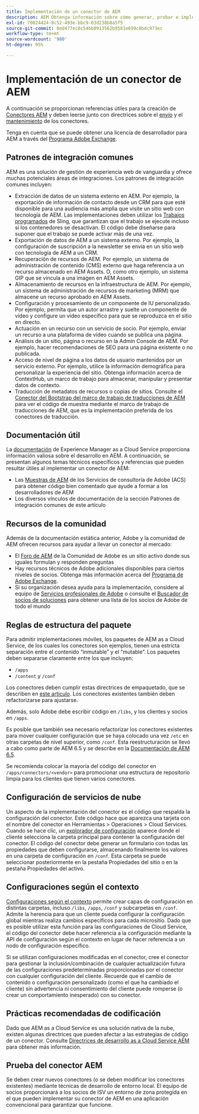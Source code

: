 ```yaml
---
title: Implementación de un conector de AEM
description: AEM Obtenga información sobre cómo generar, probar e implementar un conector de. Además, aprenderá sobre los patrones de integración comunes.
exl-id: 70024424-8c52-493e-bbc9-03d238b8a5f5
source-git-commit: 8ed477ec0c54bb0913562b9581e699c0bdc973ec
workflow-type: tm+mt
source-wordcount: '980'
ht-degree: 95%

---
```


Implementación de un conector de AEM
=============================

A continuación se proporcionan referencias útiles para la creación de [Conectores AEM](https://www.adobe.io/apis/experiencecloud/aem/aemconnectors.html) y deben leerse junto con directrices sobre el [envío](submit.md) y el [mantenimiento](maintain.md) de los conectores.

Tenga en cuenta que se puede obtener una licencia de desarrollador para AEM a través del [Programa Adobe Exchange](https://partners.adobe.com/exchangeprogram/experiencecloud).

Patrones de integración comunes
---------------------------

AEM es una solución de gestión de experiencia web de vanguardia y ofrece muchas potenciales áreas de integraciones. Los patrones de integración comunes incluyen:

* Extracción de datos de un sistema externo en AEM. Por ejemplo, la exportación de información de contacto desde un CRM para que esté disponible para una audiencia más amplia que visite un sitio web con tecnología de AEM.  Las implementaciones deben utilizar los [Trabajos programados](https://sling.apache.org/documentation/bundles/apache-sling-eventing-and-job-handling.html#scheduled-jobs) de Sling, que garantizan que el trabajo se ejecute incluso si los contenedores se desactivan. El código debe diseñarse para suponer que el trabajo se puede activar más de una vez.
* Exportación de datos de AEM a un sistema externo. Por ejemplo, la configuración de suscripción a la newsletter se envía en un sitio web con tecnología de AEM a un CRM.
* Recuperación de recursos de AEM. Por ejemplo, un sistema de administración de contenido (CMS) externo que haga referencia a un recurso almacenado en AEM Assets. O, como otro ejemplo, un sistema GIP que se vincula a una imagen en AEM Assets.
* Almacenamiento de recursos en la infraestructura de AEM. Por ejemplo, un sistema de administración de recursos de marketing (MRM) que almacene un recurso aprobado en AEM Assets.
* Configuración y procesamiento de un componente de IU personalizado. Por ejemplo, permita que un autor arrastre y suelte un componente de vídeo y configure un vídeo específico para que se reproduzca en el sitio en directo.
* Actuación en un recurso con un servicio de socio. Por ejemplo, enviar un recurso a una plataforma de vídeo cuando se publica una página.
* Análisis de un sitio, página o recurso en la Admin Console de AEM. Por ejemplo, hacer recomendaciones de SEO para una página existente o no publicada.
* Acceso de nivel de página a los datos de usuario mantenidos por un servicio externo. Por ejemplo, utilice la información demográfica para personalizar la experiencia del sitio. Obtenga información acerca de ContextHub, un marco de trabajo para almacenar, manipular y presentar datos de contexto.
* Traducción de metadatos de recursos o copias de sitios. Consulte el [Conector del Bootstrap del marco de trabajo de traducciones de AEM](https://github.com/Adobe-Marketing-Cloud/aem-translation-framework-bootstrap-connector) para ver el código de muestra mediante el marco de trabajo de traducciones de AEM, que es la implementación preferida de los conectores de traducción.


Documentación útil
--------------------

La [documentación](../overview/introduction.md) de Experience Manager as a Cloud Service proporciona información valiosa sobre el desarrollo en AEM. A continuación, se presentan algunos temas técnicos específicos y referencias que pueden resultar útiles al implementar un conector de AEM:

* Las [Muestras de AEM](https://adobe-consulting-services.github.io/acs-aem-samples/) de los Servicios de consultoría de Adobe (ACS) para obtener código bien comentado que ayude a formar a los desarrolladores de AEM
* Los diversos vínculos de documentación de la sección Patrones de integración comunes de este artículo

Recursos de la comunidad
--------------------

Además de la documentación estática anterior, Adobe y la comunidad de AEM ofrecen recursos para ayudar a llevar un conector al mercado:

* El [Foro de AEM](https://help-forums.adobe.com/content/adobeforums/en/experience-manager-forum/adobe-experience-manager.html) de la Comunidad de Adobe es un sitio activo donde sus iguales formulan y responden preguntas
* Hay recursos técnicos de Adobe adicionales disponibles para ciertos niveles de socios. Obtenga más información acerca del [Programa de Adobe Exchange](https://partners.adobe.com/exchangeprogram/experiencecloud).
* Si su organización desea ayuda para la implementación, considere al equipo de [Servicios profesionales de Adobe](https://www.adobe.com/es/marketing-cloud/service-support/professional-consulting-training.html) o consulte el [Buscador de socios de soluciones](https://solutionpartners.adobe.com/home/partnerFinder.html) para obtener una lista de los socios de Adobe de todo el mundo

Reglas de estructura del paquete
-----------------------

Para admitir implementaciones móviles, los paquetes de AEM as a Cloud Service, de los cuales los conectores son ejemplos, tienen una estricta separación entre el contenido “inmutable” y el “mutable”. Los paquetes deben separarse claramente entre los que incluyen:

* `/apps`
* `/content` y `/conf`

Los conectores deben cumplir estas directrices de empaquetado, que se describen en [este artículo](/help/implementing/developing/introduction/aem-project-content-package-structure.md). Los conectores existentes también deben refactorizarse para ajustarse.

Además, solo Adobe debe escribir código en `/libs`, y los clientes y socios en `/apps`.

Es posible que también sea necesario refactorizar los conectores existentes para mover cualquier configuración que se haya colocado una vez `/etc` en otras carpetas de nivel superior, como `/conf`. Esta reestructuración se llevó a cabo como parte de AEM 6.5 y se describe en la [Documentación de AEM 6.5](https://experienceleague.adobe.com/docs/experience-manager-65/deploying/restructuring/repository-restructuring.html?lang=es).

Se recomienda colocar la mayoría del código del conector en `/apps/connectors/<vendor>` para promocionar una estructura de repositorio limpia para los clientes que tienen varios conectores.

Configuración de servicios de nube
-----------------------------

Un aspecto de la implementación del conector es el código que respalda la configuración del conector. Este código hace que aparezca una tarjeta con el nombre del conector en Herramientas > Operaciones > Cloud Services. Cuando se hace clic, un [explorador de configuración](/help/implementing/developing/introduction/configurations.md#using-configuration-browser) aparece donde el cliente selecciona la carpeta principal para contener la configuración del conector. El código del conector debe generar un formulario con todas las propiedades que deben configurarse, almacenando finalmente los valores en una carpeta de configuración en `/conf`. Esta carpeta se puede seleccionar posteriormente en la pestaña Propiedades del sitio o en la pestaña Propiedades del activo.


Configuraciones según el contexto
-----------------------------

[Configuraciones según el contexto](https://sling.apache.org/documentation/bundles/context-aware-configuration/context-aware-configuration.html) permite crear capas de configuración en distintas carpetas, incluso `/libs`, `/apps`, `/conf` y subcarpetas en `/conf`. Admite la herencia para que un cliente pueda configurar la configuración global mientras realiza cambios específicos para cada micrositio. Dado que es posible utilizar esta función para las configuraciones de Cloud Service, el código del conector debe hacer referencia a la configuración mediante la API de configuración según el contexto en lugar de hacer referencia a un nodo de configuración específico.

Si se utilizan configuraciones modificadas en el conector, cree el conector para gestionar la inclusión/combinación de cualquier actualización futura de las configuraciones predeterminadas proporcionadas por el conector con cualquier configuración del cliente. Recuerde que el cambio de contenido o configuración personalizado (como el que ha cambiado el cliente) sin advertencia ni consentimiento del cliente puede romperse (o crear un comportamiento inesperado) con su conector.

Prácticas recomendadas de codificación
----------------------

Dado que AEM as a Cloud Service es una solución nativa de la nube, existen algunas directrices que pueden afectar a las estrategias de código de un conector. Consulte [Directrices de desarrollo as a Cloud Service AEM](/help/implementing/developing/introduction/development-guidelines.md) para obtener más información.

Prueba del conector AEM
-------------------------

Se deben crear nuevos conectores (o se deben modificar los conectores existentes) mediante técnicas de desarrollo de entorno local. El equipo de socios proporcionará a los socios de ISV un entorno de zona protegida en el que pueden implementar su conector de AEM en una aplicación convencional para garantizar que funcione.
